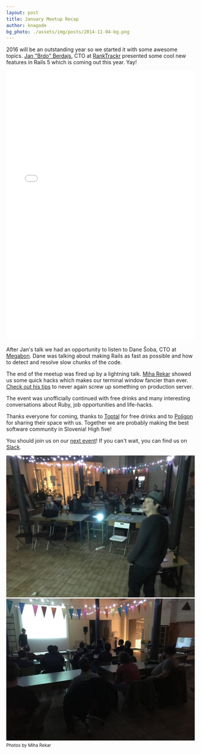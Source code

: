 ```yaml
---
layout: post
title: January Meetup Recap
author: knagode
bg_photo: ./assets/img/posts/2014-11-04-bg.png
---
```


2016 will be an outstanding year so we started it with some awesome topics. [Jan "Brdo" Berdajs](https://github.com/mrbrdo), CTO at [RankTrackr](http://ranktrackr.net/) presented some cool new features in Rails 5 which is coming out this year. Yay!

<iframe height="717" src="//www.slideshare.net/slideshow/embed_code/key/Ik3FnkzPtWkFy2" frameborder="0" marginwidth="0" marginheight="0" scrolling="no" style="width: 100%;" allowfullscreen> </iframe>

After Jan's talk we had an opportunity to listen to Dane Šoba, CTO at [Megabon](http://megabon.eu/). Dane was talking about making Rails as fast as possible and how to detect and resolve slow chunks of the code.

<script async class="speakerdeck-embed" data-id="32b64e5084904e7484a188b83d85ed66" data-ratio="1.77777777777778" src="//speakerdeck.com/assets/embed.js"></script>

The end of the meetup was fired up by a lightning talk. [Miha Rekar](http://twitter.com/mr_foto) showed us some quick hacks which makes our terminal window fancier than ever. [Check out his tips](http://mr.si/posts/2016/01/29/dont-screw-up-when-you-ssh-to-production/) to never again screw up something on production server.

The event was unofficially continued with free drinks and many interesting conversations about Ruby, job opportunities and life-hacks.

Thanks everyone for coming, thanks to [Toptal](http://www.toptal.com) for free drinks and to [Poligon](http://www.poligon.si/) for sharing their space with us. Together we are probably making the best software community in Slovenia! High five!

You should join us on our [next event](http://www.meetup.com/RubySlovenia/)! If you can't wait, you can find us on [Slack](http://slack.rug.si/).

<div class="gallery">
  <img src="/assets/img/posts/2016-01-28_meetup.jpg" alt="Ruby meetup - January 2016">
  <img src="/assets/img/posts/2016-01-28_meetup_2.jpg" alt="Ruby meetup - January 2016">
  <small>Photos by Miha Rekar</small>
</div>
